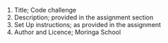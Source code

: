 1. Title; Code challenge
2. Description; provided in the assignment section
3. Set Up instructions; as provided in the assignment
4. Author and Licence; Moringa School
